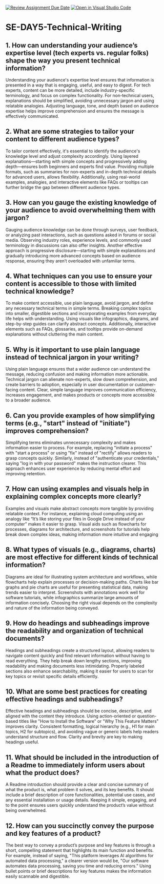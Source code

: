 [![Review Assignment Due Date](https://classroom.github.com/assets/deadline-readme-button-22041afd0340ce965d47ae6ef1cefeee28c7c493a6346c4f15d667ab976d596c.svg)](https://classroom.github.com/a/zsAR-pyY)
[![Open in Visual Studio Code](https://classroom.github.com/assets/open-in-vscode-2e0aaae1b6195c2367325f4f02e2d04e9abb55f0b24a779b69b11b9e10269abc.svg)](https://classroom.github.com/online_ide?assignment_repo_id=18467048&assignment_repo_type=AssignmentRepo)
# SE-DAY5-Technical-Writing
## 1. How can understanding your audience’s expertise level (tech experts vs. regular folks) shape the way you present technical information?
Understanding your audience's expertise level ensures that information is presented in a way that is engaging, useful, and easy to digest. For tech experts, content can be more detailed, include industry-specific terminology, and focus on complex functionality. For non-technical users, explanations should be simplified, avoiding unnecessary jargon and using relatable analogies. Adjusting language, tone, and depth based on audience expertise helps improve comprehension and ensures the message is effectively communicated.
## 2. What are some strategies to tailor your content to different audience types?
To tailor content effectively, it's essential to identify the audience's knowledge level and adjust complexity accordingly. Using layered explanations—starting with simple concepts and progressively adding depth—ensures both beginners and experts find value. Providing multiple formats, such as summaries for non-experts and in-depth technical details for advanced users, allows flexibility. Additionally, using real-world examples, analogies, and interactive elements like FAQs or tooltips can further bridge the gap between different audience types.
## 3. How can you gauge the existing knowledge of your audience to avoid overwhelming them with jargon?
Gauging audience knowledge can be done through surveys, user feedback, or analyzing past interactions, such as questions asked in forums or social media. Observing industry roles, experience levels, and commonly used terminology in discussions can also offer insights. Another effective approach is progressive disclosure—starting with simple explanations and gradually introducing more advanced concepts based on audience response, ensuring they aren’t overloaded with unfamiliar terms.
## 4. What techniques can you use to ensure your content is accessible to those with limited technical knowledge?
To make content accessible, use plain language, avoid jargon, and define any necessary technical terms in simple terms. Breaking complex topics into smaller, digestible sections and incorporating examples from everyday life helps with understanding. Using visuals like infographics, diagrams, and step-by-step guides can clarify abstract concepts. Additionally, interactive elements such as FAQs, glossaries, and tooltips provide on-demand explanations without cluttering the main content.
## 5. Why is it important to use plain language instead of technical jargon in your writing?
Using plain language ensures that a wider audience can understand the message, reducing confusion and making information more actionable. Technical jargon can alienate non-experts, slow down comprehension, and create barriers to adoption, especially in user documentation or customer-facing content. Clear, simple language improves communication efficiency, increases engagement, and makes products or concepts more accessible to a broader audience.
## 6. Can you provide examples of how simplifying terms (e.g., "start" instead of "initiate") improves comprehension?
Simplifying terms eliminates unnecessary complexity and makes information easier to process. For example, replacing "initiate a process" with "start a process" or using "fix" instead of "rectify" allows readers to grasp concepts quickly. Similarly, instead of "authenticate your credentials," saying "log in with your password" makes the instruction clearer. This approach enhances user experience by reducing mental effort and improving retention.
## 7. How can using examples and visuals help in explaining complex concepts more clearly?
Examples and visuals make abstract concepts more tangible by providing relatable context. For instance, explaining cloud computing using an analogy like “It’s like storing your files in Google Drive instead of your computer” makes it easier to grasp. Visual aids such as flowcharts for processes, diagrams for architecture, and screenshots for tutorials help break down complex ideas, making information more intuitive and engaging
## 8. What types of visuals (e.g., diagrams, charts) are most effective for different kinds of technical information?
Diagrams are ideal for illustrating system architecture and workflows, while flowcharts help explain processes or decision-making paths. Charts like bar graphs and pie charts are useful for presenting statistical data, making trends easier to interpret. Screenshots with annotations work well for software tutorials, while infographics summarize large amounts of information concisely. Choosing the right visual depends on the complexity and nature of the information being conveyed.
## 9. How do headings and subheadings improve the readability and organization of technical documents?
Headings and subheadings create a structured layout, allowing readers to navigate content quickly and find relevant information without having to read everything. They help break down lengthy sections, improving readability and making documents less intimidating. Properly labeled sections also enhance searchability, making it easier for users to scan for key topics or revisit specific details efficiently.
## 10. What are some best practices for creating effective headings and subheadings?
Effective headings and subheadings should be concise, descriptive, and aligned with the content they introduce. Using action-oriented or question-based titles like "How to Install the Software" or "Why This Feature Matters" improves clarity. Consistent formatting, logical hierarchy (e.g., H1 for main topics, H2 for subtopics), and avoiding vague or generic labels help readers understand structure and flow. Clarity and brevity are key to making headings useful.
## 11. What should be included in the introduction of a Readme to immediately inform users about what the product does?
A Readme introduction should provide a clear and concise summary of what the product is, what problem it solves, and its key benefits. It should include a brief description of core functionalities, potential use cases, and any essential installation or usage details. Keeping it simple, engaging, and to the point ensures users quickly understand the product’s value without being overwhelmed.
## 12. How can you succinctly convey the purpose and key features of a product?
The best way to convey a product’s purpose and key features is through a short, compelling statement that highlights its main function and benefits. For example, instead of saying, "This platform leverages AI algorithms for automated data processing," a clearer version would be, "Our software automates data processing, saving you time and reducing errors." Using bullet points or brief descriptions for key features makes the information easily scannable and digestible.
